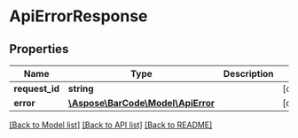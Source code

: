 # ApiErrorResponse

## Properties
Name | Type | Description | Notes
---- | ---- | ----------- | -----
**request_id** | **string** |  | [optional] 
**error** | [**\Aspose\BarCode\Model\ApiError**](ApiError.md) |  | [optional] 

[[Back to Model list]](../../README.md#documentation-for-models) [[Back to API list]](../../README.md#documentation-for-api-endpoints) [[Back to README]](../../README.md)



